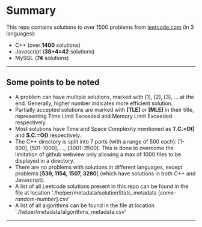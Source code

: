 # Summary
This repo contains solutions to over 1500 problems from [leetcode.com](https://leetcode.com/problemset/ "leetcode") (in 3 languages):
* C++ (over **1400** solutions)
* Javascript (**38+4=42** solutions)
* MySQL (**74** solutions)

---

## Some points to be noted
* A problem can have multiple solutions, marked with [1], [2], [3], ... at the end. Generally, higher number indicates more efficient solution.
* Partially accepted solutions are marked with **[TLE]** or **[MLE]** in their title, representing Time Limit Exceeded and Memory Limit Exceeded respectively.
* Most solutions have Time and Space Complexity mentioned as **T.C.=O()** and **S.C.=O()** respectively.
* The C++ directory is split into 7 parts (with a range of 500 each): [1-500], [501-1000], ..., [3001-3500]. This is done to overcome the limitation of github webview only allowing a max of 1000 files to be displayed in a directory.
* There are no problems with solutions in different languages, except problems [**539, 1154, 1507, 3280**] (which have solutions in both C++ and Javascript).
* A list of all Leetcode solutions present in this repo can be found in the file at location './helper/metadata/solutionStats_metadata [*some-random-number*].csv'
* A list of all algorithms can be found in the file at location './helper/metadata/algorithms_metadata.csv'
---
